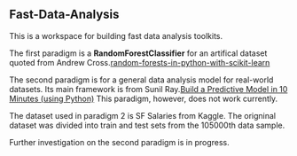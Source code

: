 ## Fast-Data-Analysis

This is a workspace for building fast data analysis toolkits.

The first paradigm is a **RandomForestClassifier** for an artifical dataset quoted from Andrew Cross.[random-forests-in-python-with-scikit-learn](http://www.agcross.com/2015/02/random-forests-in-python-with-scikit-learn/)

The second paradigm is for a general data analysis model for real-world datasets. Its main framework is from Sunil Ray.[Build a Predictive Model in 10 Minutes (using Python)](http://www.analyticsvidhya.com/blog/2015/09/build-predictive-model-10-minutes-python/) This paradigm, however, does not work currently.

The dataset used in paradigm 2 is SF Salaries from Kaggle. The origninal dataset was divided into train and test sets from the 105000th data sample.

Further investigation on the second paradigm is in progress.
